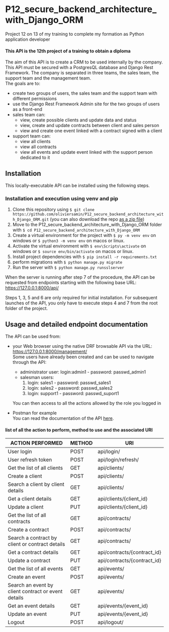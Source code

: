 # P12_secure_backend_architecture_with_Django_ORM
Project 12 on 13 of my training to complete my formation as Python application developer

#### This API is the 12th project of a training to obtain a diploma

The aim of this API is to create a CRM to be used internally by the company. 
This API must be secured with a PostgresQL database and Django Rest Framework.
The company is separated in three teams, the sales team, the support team and the management team.  
The goals are to:  
* create two groups of users, the sales team and the support team with different permissions
* use the Django Rest Framework Admin site for the two groups of users as a front-end 
* sales team can:  
    * view, create possible clients and update data and status
    * view, create and update contracts between client and sales person
    * view and create one event linked with a contract signed with a client
* support team can:  
    * view all clients
    * view all contracts
    * view all events and update event linked with the support person dedicated to it


## Installation

This locally-executable API can be installed using the following steps.

### Installation and execution using venv and pip

1. Clone this repository using `$ git clone https://github.com/oliviersamin/P12_secure_backend_architecture_with_Django_ORM.git` (you can also download the repo [as a zip file](https://github.com/oliviersamin/P12_secure_backend_architecture_with_Django_ORM/archive/refs/heads/main.zip))
2. Move to the P12_secure_backend_architecture_with_Django_ORM folder with `$ cd P12_secure_backend_architecture_with_Django_ORM`
3. Create a virtual environment for the project with `$ py -m venv env` on windows or `$ python3 -m venv env` on macos or linux.
4. Activate the virtual environment with `$ env\Scripts\activate` on windows or `$ source env/bin/activate` on macos or linux.
5. Install project dependencies with `$ pip install -r requirements.txt`
6. perform migrations with `$ python manage.py migrate`
7. Run the server with `$ python manage.py runsslserver`

When the server is running after step 7 of the procedure, the API can be requested from endpoints starting with the following base URL: https://127.0.0.1:8000/api/

Steps 1, 3, 5 and 6 are only required for initial installation. For subsequent launches of the API, you only have to execute steps 4 and 7 from the root folder of the project.

## Usage and detailed endpoint documentation
The API can be used from:
* your Web browser using the native DRF browsable API via the URL: https://127.0.0.1:8000/management/  
Some users have already been created and can be used to navigate through the API:
  * administrator user: login:admin1 - password: passwd_admin1 
  * salesman users:
    1. login: sales1  -  password: passwd_sales1  
    2. login: sales2  -  password: passwd_sales2  
    3. login: support1  -  password: passwd_suport1  

  You can then access to all the actions allowed by the role you logged in  
* Postman for example  
You can read the documentation of the API [here](https://documenter.getpostman.com/view/16015714/UVJfhucy).


#### list of all the action to perform, method to use and the associated URI
| ACTION PERFORMED | METHOD | URI |  
| ---------------- | ----------- |  ----------- | 
| User login | POST | api/login/ |  
| User refresh token | POST | api/login/refresh/  |  
| Get the list of all clients | GET | api/clients/ |  
| Create a client | POST | api/clients/ |  
| Search a client by client details | GET | api/clients/ |
| Get a client details | GET | api/clients/{client_id} |  
| Update a client | PUT | api/clients/{client_id} |  
| Get the list of all contracts | GET | api/contracts/ |  
| Create a contract | POST | api/contracts/ |  
| Search a contract by client or contract details | GET | api/contracts/ |
| Get a contract details | GET | api/contracts/{contract_id} |  
| Update a contract | PUT | api/contracts/{contract_id} |
| Get the list of all events | GET | api/events/ |  
| Create an event | POST | api/events/ |  
| Search an event by client contract or event details | GET | api/events/ |
| Get an event details | GET | api/events/{event_id} |  
| Update an event | PUT | api/events/{event_id} |
| Logout | POST | api/logout/ | 


